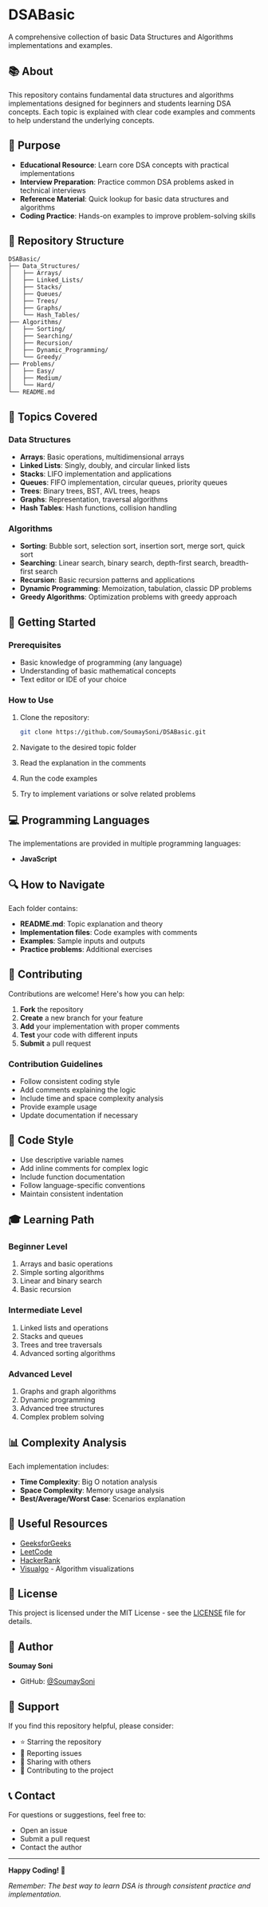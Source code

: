 ﻿
# DSABasic

A comprehensive collection of basic Data Structures and Algorithms implementations and examples.

## 📚 About

This repository contains fundamental data structures and algorithms implementations designed for beginners and students learning DSA concepts. Each topic is explained with clear code examples and comments to help understand the underlying concepts.

## 🎯 Purpose

- **Educational Resource**: Learn core DSA concepts with practical implementations
- **Interview Preparation**: Practice common DSA problems asked in technical interviews
- **Reference Material**: Quick lookup for basic data structures and algorithms
- **Coding Practice**: Hands-on examples to improve problem-solving skills

## 📂 Repository Structure

```
DSABasic/
├── Data_Structures/
│   ├── Arrays/
│   ├── Linked_Lists/
│   ├── Stacks/
│   ├── Queues/
│   ├── Trees/
│   ├── Graphs/
│   └── Hash_Tables/
├── Algorithms/
│   ├── Sorting/
│   ├── Searching/
│   ├── Recursion/
│   ├── Dynamic_Programming/
│   └── Greedy/
├── Problems/
│   ├── Easy/
│   ├── Medium/
│   └── Hard/
└── README.md
```

## 📖 Topics Covered

### Data Structures
- **Arrays**: Basic operations, multidimensional arrays
- **Linked Lists**: Singly, doubly, and circular linked lists
- **Stacks**: LIFO implementation and applications
- **Queues**: FIFO implementation, circular queues, priority queues
- **Trees**: Binary trees, BST, AVL trees, heaps
- **Graphs**: Representation, traversal algorithms
- **Hash Tables**: Hash functions, collision handling

### Algorithms
- **Sorting**: Bubble sort, selection sort, insertion sort, merge sort, quick sort
- **Searching**: Linear search, binary search, depth-first search, breadth-first search
- **Recursion**: Basic recursion patterns and applications
- **Dynamic Programming**: Memoization, tabulation, classic DP problems
- **Greedy Algorithms**: Optimization problems with greedy approach

## 🚀 Getting Started

### Prerequisites
- Basic knowledge of programming (any language)
- Understanding of basic mathematical concepts
- Text editor or IDE of your choice

### How to Use
1. Clone the repository:
   ```bash
   git clone https://github.com/SoumaySoni/DSABasic.git
   ```

2. Navigate to the desired topic folder

3. Read the explanation in the comments

4. Run the code examples

5. Try to implement variations or solve related problems

## 💻 Programming Languages

The implementations are provided in multiple programming languages:
- **JavaScript**

## 🔍 How to Navigate

Each folder contains:
- **README.md**: Topic explanation and theory
- **Implementation files**: Code examples with comments
- **Examples**: Sample inputs and outputs
- **Practice problems**: Additional exercises

## 🤝 Contributing

Contributions are welcome! Here's how you can help:

1. **Fork** the repository
2. **Create** a new branch for your feature
3. **Add** your implementation with proper comments
4. **Test** your code with different inputs
5. **Submit** a pull request

### Contribution Guidelines
- Follow consistent coding style
- Add comments explaining the logic
- Include time and space complexity analysis
- Provide example usage
- Update documentation if necessary

## 📝 Code Style

- Use descriptive variable names
- Add inline comments for complex logic
- Include function documentation
- Follow language-specific conventions
- Maintain consistent indentation

## 🎓 Learning Path

### Beginner Level
1. Arrays and basic operations
2. Simple sorting algorithms
3. Linear and binary search
4. Basic recursion

### Intermediate Level
1. Linked lists and operations
2. Stacks and queues
3. Trees and tree traversals
4. Advanced sorting algorithms

### Advanced Level
1. Graphs and graph algorithms
2. Dynamic programming
3. Advanced tree structures
4. Complex problem solving

## 📊 Complexity Analysis

Each implementation includes:
- **Time Complexity**: Big O notation analysis
- **Space Complexity**: Memory usage analysis
- **Best/Average/Worst Case**: Scenarios explanation

## 🔗 Useful Resources

- [GeeksforGeeks](https://www.geeksforgeeks.org/data-structures/)
- [LeetCode](https://leetcode.com/)
- [HackerRank](https://www.hackerrank.com/domains/data-structures)
- [Visualgo](https://visualgo.net/en) - Algorithm visualizations

## 📄 License

This project is licensed under the MIT License - see the [LICENSE](LICENSE) file for details.

## 👤 Author

**Soumay Soni**
- GitHub: [@SoumaySoni](https://github.com/SoumaySoni)

## 🌟 Support

If you find this repository helpful, please consider:
- ⭐ Starring the repository
- 🐛 Reporting issues
- 📢 Sharing with others
- 🤝 Contributing to the project

## 📞 Contact

For questions or suggestions, feel free to:
- Open an issue
- Submit a pull request
- Contact the author

---

**Happy Coding! 🚀**

*Remember: The best way to learn DSA is through consistent practice and implementation.*
